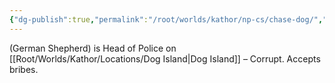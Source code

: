```yaml
---
{"dg-publish":true,"permalink":"/root/worlds/kathor/np-cs/chase-dog/","tags":["Kathor"]}
---
```


(German Shepherd) is Head of Police on [[Root/Worlds/Kathor/Locations/Dog Island\|Dog Island]] – Corrupt. Accepts bribes.